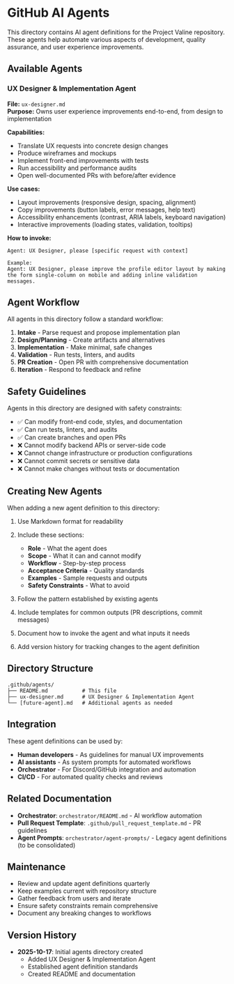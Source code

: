 # GitHub AI Agents

This directory contains AI agent definitions for the Project Valine repository. These agents help automate various aspects of development, quality assurance, and user experience improvements.

## Available Agents

### UX Designer & Implementation Agent
**File:** `ux-designer.md`  
**Purpose:** Owns user experience improvements end-to-end, from design to implementation

**Capabilities:**
- Translate UX requests into concrete design changes
- Produce wireframes and mockups
- Implement front-end improvements with tests
- Run accessibility and performance audits
- Open well-documented PRs with before/after evidence

**Use cases:**
- Layout improvements (responsive design, spacing, alignment)
- Copy improvements (button labels, error messages, help text)
- Accessibility enhancements (contrast, ARIA labels, keyboard navigation)
- Interactive improvements (loading states, validation, tooltips)

**How to invoke:**
```
Agent: UX Designer, please [specific request with context]

Example:
Agent: UX Designer, please improve the profile editor layout by making the form single-column on mobile and adding inline validation messages.
```

## Agent Workflow

All agents in this directory follow a standard workflow:

1. **Intake** - Parse request and propose implementation plan
2. **Design/Planning** - Create artifacts and alternatives
3. **Implementation** - Make minimal, safe changes
4. **Validation** - Run tests, linters, and audits
5. **PR Creation** - Open PR with comprehensive documentation
6. **Iteration** - Respond to feedback and refine

## Safety Guidelines

Agents in this directory are designed with safety constraints:

- ✅ Can modify front-end code, styles, and documentation
- ✅ Can run tests, linters, and audits
- ✅ Can create branches and open PRs
- ❌ Cannot modify backend APIs or server-side code
- ❌ Cannot change infrastructure or production configurations
- ❌ Cannot commit secrets or sensitive data
- ❌ Cannot make changes without tests or documentation

## Creating New Agents

When adding a new agent definition to this directory:

1. Use Markdown format for readability
2. Include these sections:
   - **Role** - What the agent does
   - **Scope** - What it can and cannot modify
   - **Workflow** - Step-by-step process
   - **Acceptance Criteria** - Quality standards
   - **Examples** - Sample requests and outputs
   - **Safety Constraints** - What to avoid

3. Follow the pattern established by existing agents
4. Include templates for common outputs (PR descriptions, commit messages)
5. Document how to invoke the agent and what inputs it needs
6. Add version history for tracking changes to the agent definition

## Directory Structure

```
.github/agents/
├── README.md           # This file
├── ux-designer.md      # UX Designer & Implementation Agent
└── [future-agent].md   # Additional agents as needed
```

## Integration

These agent definitions can be used by:

- **Human developers** - As guidelines for manual UX improvements
- **AI assistants** - As system prompts for automated workflows
- **Orchestrator** - For Discord/GitHub integration and automation
- **CI/CD** - For automated quality checks and reviews

## Related Documentation

- **Orchestrator**: `orchestrator/README.md` - AI workflow automation
- **Pull Request Template**: `.github/pull_request_template.md` - PR guidelines
- **Agent Prompts**: `orchestrator/agent-prompts/` - Legacy agent definitions (to be consolidated)

## Maintenance

- Review and update agent definitions quarterly
- Keep examples current with repository structure
- Gather feedback from users and iterate
- Ensure safety constraints remain comprehensive
- Document any breaking changes to workflows

## Version History

- **2025-10-17**: Initial agents directory created
  - Added UX Designer & Implementation Agent
  - Established agent definition standards
  - Created README and documentation
